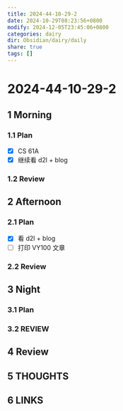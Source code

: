 ```yaml
---
title: 2024-44-10-29-2
date: 2024-10-29T08:23:56+0800
modify: 2024-12-05T23:45:06+0800
categories: dairy
dir: Obsidian/dairy/daily
share: true
tags: []
---
```


# 2024-44-10-29-2

## 1 Morning

### 1.1 Plan

- [x] CS 61A
- [x] 继续看 d2l + blog

### 1.2 Review

## 2 Afternoon

### 2.1 Plan

- [x] 看 d2l + blog
- [ ] 打印 VY100 文章

### 2.2 Review

## 3 Night

### 3.1 Plan

### 3.2 REVIEW

## 4 Review

## 5 THOUGHTS

## 6 LINKS
